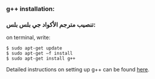 ### g++ installation:
### تنصيب مترجم الأكواد جي بلس بلس:
on terminal, write:
```
$ sudo apt-get update
$ sudo apt-get –f install
$ sudo apt-get install g++
```
Detailed instructions on setting up g++ can be found [here](https://github.com/siudro/Operating_Systems_Labs/blob/main/OSLabs/Lab02_Compiling_practice/Lab02_Compiling_C_C%2B%2B_Programs.pdf).
